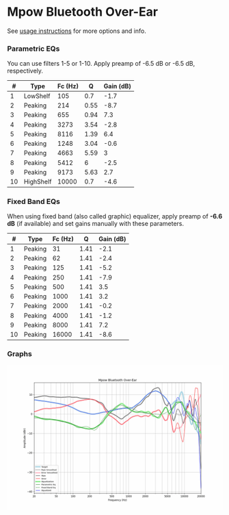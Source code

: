 # Mpow Bluetooth Over-Ear
See [usage instructions](https://github.com/jaakkopasanen/AutoEq#usage) for more options and info.

### Parametric EQs
You can use filters 1-5 or 1-10. Apply preamp of -6.5 dB or -6.5 dB, respectively.

|   # | Type      |   Fc (Hz) |    Q |   Gain (dB) |
|-----|-----------|-----------|------|-------------|
|   1 | LowShelf  |       105 | 0.7  |        -1.7 |
|   2 | Peaking   |       214 | 0.55 |        -8.7 |
|   3 | Peaking   |       655 | 0.94 |         7.3 |
|   4 | Peaking   |      3273 | 3.54 |        -2.8 |
|   5 | Peaking   |      8116 | 1.39 |         6.4 |
|   6 | Peaking   |      1248 | 3.04 |        -0.6 |
|   7 | Peaking   |      4663 | 5.59 |         3   |
|   8 | Peaking   |      5412 | 6    |        -2.5 |
|   9 | Peaking   |      9173 | 5.63 |         2.7 |
|  10 | HighShelf |     10000 | 0.7  |        -4.6 |

### Fixed Band EQs
When using fixed band (also called graphic) equalizer, apply preamp of **-6.6 dB** (if available) and set gains manually with these parameters.

|   # | Type    |   Fc (Hz) |    Q |   Gain (dB) |
|-----|---------|-----------|------|-------------|
|   1 | Peaking |        31 | 1.41 |        -2.1 |
|   2 | Peaking |        62 | 1.41 |        -2.4 |
|   3 | Peaking |       125 | 1.41 |        -5.2 |
|   4 | Peaking |       250 | 1.41 |        -7.9 |
|   5 | Peaking |       500 | 1.41 |         3.5 |
|   6 | Peaking |      1000 | 1.41 |         3.2 |
|   7 | Peaking |      2000 | 1.41 |        -0.2 |
|   8 | Peaking |      4000 | 1.41 |        -1.2 |
|   9 | Peaking |      8000 | 1.41 |         7.2 |
|  10 | Peaking |     16000 | 1.41 |        -8.6 |

### Graphs
![](./Mpow%20Bluetooth%20Over-Ear.png)
